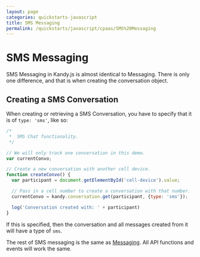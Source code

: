 ```yaml
---
layout: page
categories: quickstarts-javascript
title: SMS Messaging
permalink: /quickstarts/javascript/cpaas/SMS%20Messaging
---
```


# SMS Messaging

SMS Messaging in Kandy.js is almost identical to Messaging. There is only one difference, and that is when creating the conversation object.

## Creating a SMS Conversation

When creating or retrieving a SMS Conversation, you have to specify that it is of `type: 'sms'`, like so:

``` javascript
/*
 *  SMS Chat functionality.
 */

// We will only track one conversation in this demo.
var currentConvo;

// Create a new conversation with another cell device.
function createConvo() {
  var participant = document.getElementById('cell-device').value;

  // Pass in a cell number to create a conversation with that number.
  currentConvo = kandy.conversation.get(participant, {type: 'sms'});

  log('Conversation created with: ' + participant)
}
```

If this is specified, then the conversation and all messages created from it will have a type of `sms`.

The rest of SMS messaging is the same as [Messaging](index.html#Messaging). All API functions and events will work the same.
